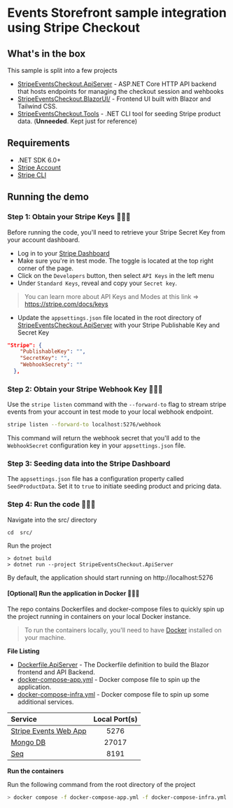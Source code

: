 # Events Storefront sample integration using Stripe Checkout

## What's in the box
This sample is split into a few  projects
* [StripeEventsCheckout.ApiServer](src/StripeEventsCheckout.ApiServer) - ASP.NET Core HTTP API backend that hosts endpoints for managing the checkout session and wehbooks
* [StripeEventsCheckout.BlazorUI/](src/StripeEventsCheckout.BlazorUI) - Frontend UI built with Blazor and Tailwind CSS.
* [StripeEventsCheckout.Tools](src/StripeEventsCheckout.Tools) - .NET CLI tool for seeding Stripe product data. (**Unneeded**. Kept just for reference)

## Requirements
* .NET SDK 6.0+ 
* [Stripe Account](https://dashboard.stripe.com/register)
* [Stripe CLI](https://stripe.com/docs/stripe-cli)


## Running the demo
### Step 1: Obtain your Stripe Keys 🕵🏽‍♂️
Before running the code, you'll need to retrieve your Stripe Secret Key from your account dashboard.
* Log in to your [Stripe Dashboard](https://dashboard.stripe.com/)
* Make sure you're in test mode. The toggle is located at the top right corner of the page.
* Click on the `Developers` button, then select `API Keys` in the left menu
* Under `Standard Keys`, reveal and copy your `Secret key`.

> You can learn more about API Keys and Modes at this link => https://stripe.com/docs/keys
* Update the `appsettings.json` file located in the root directory of [StripeEventsCheckout.ApiServer](src/StripeEventsCheckout.ApiServer/) with your Stripe Publishable Key and Secret Key

```json
"Stripe": {
    "PublishableKey": "",
    "SecretKey": "",
    "WebhookSecrety": ""
  },
```

### Step 2: Obtain your Stripe Webhook Key 🕵🏽‍♂️
Use the `stripe listen` command with the `--forward-to` flag to stream stripe events from your account in test mode to your local webhook endpoint.

```bash
stripe listen --forward-to localhost:5276/webhook
```

This command will return the webhook secret that you'll add to the `WebhookSecret` configuration key in your `appsettings.json` file.


### Step 3: Seeding data into the Stripe Dashboard
The `appsettings.json` file has a configuration property called `SeedProductData`. Set it to `true` to initiate seeding product and pricing data.

### Step 4: Run the code 👨🏽‍💻
Navigate into the src/ directory
```shell
cd  src/
```

Run the project
```shell
> dotnet build
> dotnet run --project StripeEventsCheckout.ApiServer
```

By default, the application should start running on http://localhost:5276

#### [**Optional**] Run the application in Docker 👨🏽‍💻
The repo contains Dockerfiles and docker-compose files to quickly spin up the project running in containers on your local Docker instance.

> To run the containers locally, you'll need to have [Docker](https://www.docker.com/products/personal/) installed on your machine.

**File Listing**
* [Dockerfile.ApiServer](./src/Dockerfile.ApiServer) - The Dockerfile definition to build the Blazor frontend and API Backend.
* [docker-compose-app.yml](./docker-compose-app.yml) - Docker compose file to spin up the application.
* [docker-compose-infra.yml](./docker-compose-infra.yml) - Docker compose file to spin up some additional services.

| Service                                                     | Local Port(s) |
|:------------------------------------------------------------|:-------------:|
| [Stripe Events Web App](src/StripeEventsCheckout.ApiServer) |     5276      |
| [Mongo DB](https://www.mongodb.com/try/download/community)  |     27017     |
| [Seq](https://datalust.co/seq)                              |     8191      |

**Run the containers**

Run the following command from the root directory of the project
```bash
> docker compose -f docker-compose-app.yml -f docker-compose-infra.yml up
```

